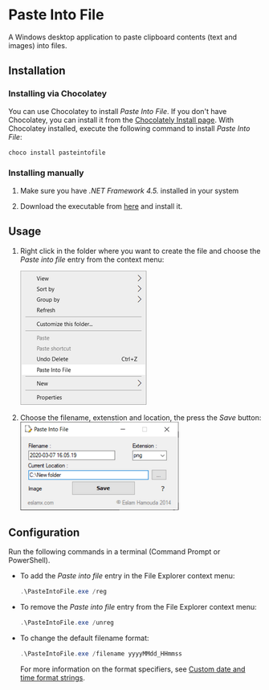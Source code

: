 # Paste Into File

A Windows desktop application to paste clipboard contents (text and images) into files.

## Installation

### Installing via Chocolatey

You can use Chocolatey to install *Paste Into File*. If you don't have Chocolatey, you can install it from the [Chocolately Install page](https://chocolatey.org/install). With Chocolatey installed, execute the following command to install *Paste Into File*:

```powershell
choco install pasteintofile
``` 

### Installing manually

1. Make sure you have _.NET Framework 4.5._ installed in your system

1. Download the executable from [here](https://goo.gl/aBlfYQ) and install it.

## Usage

1. Right click in the folder where you want to create the file and choose the *Paste into file* entry from the context menu:

   ![Paste As File](PasteIntoFile/menu.png)
   <br/>

1. Choose the filename, extenstion and location, the press the *Save* button:<br/>
   ![Paste As File](PasteIntoFile/screenshot.png)

## Configuration

Run the following commands in a terminal (Command Prompt or PowerShell).

- To add the *Paste into file* entry in the File Explorer context menu:

   ```powershell
   .\PasteIntoFile.exe /reg
   ``` 

- To remove the *Paste into file* entry from the File Explorer context menu:

   ```powershell
   .\PasteIntoFile.exe /unreg
   ``` 

- To change the default filename format:

   ```powershell
   .\PasteIntoFile.exe /filename yyyyMMdd_HHmmss
   ``` 
    
   For more information on the format specifiers, see [Custom date and time format strings](https://docs.microsoft.com/en-us/dotnet/standard/base-types/custom-date-and-time-format-strings).


